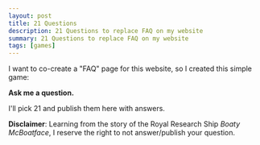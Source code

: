 ```yaml
---
layout: post
title: 21 Questions
description: 21 Questions to replace FAQ on my website
summary: 21 Questions to replace FAQ on my website
tags: [games]
---
```


I want to co-create a "FAQ" page for this website, so I created this simple game:

**Ask me a question.**

I'll pick 21 and publish them here with answers.

**Disclaimer**: Learning from the story of the Royal Research Ship *Boaty McBoatface*, I reserve the right to not answer/publish your question.


